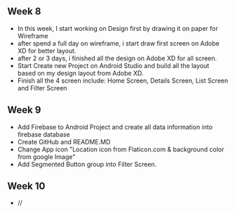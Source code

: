 ## Week 8 
  - In this week, I start working on Design first by drawing it on paper for Wireframe
  - after spend a full day on wireframe, i start draw first screen on Adobe XD for better layout.
  - after 2 or 3 days, i finished all the design on Adobe XD for all screen.
  - Start Create new Project on Android Studio and build all the layout based on my design layout from Adobe XD.
  - Finish all the 4 screen include: Home Screen, Details Screen, List Screen and Filter Screen

## Week 9
  - Add Firebase to Android Project and create all data information into firebase database
  - Create GitHub and README.MD
  - Change App icon "Location icon from Flaticon.com & background color from google Image"
  - Add Segmented Button group into Filter Screen.


## Week 10
  - //
